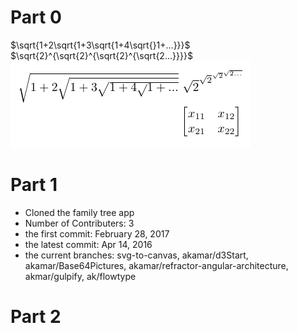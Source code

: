 # Part 0
$\sqrt{1+2\sqrt{1+3\sqrt{1+4\sqrt{}1+...}}}$ <br />
$\sqrt{2}^{\sqrt{2}^{\sqrt{2}^{\sqrt{2...}}}}$ <br />
![tayloa](images/Latexcode.PNG) <br />
# Part 1
- Cloned the family tree app <br />
- Number of Contributers: 3<br />
- the first commit: February 28, 2017 <br />
- the latest commit: Apr 14, 2016 <br />
- the current branches: svg-to-canvas, akamar/d3Start, akamar/Base64Pictures, akamar/refractor-angular-architecture, akmar/gulpify, ak/flowtype<br />

# Part 2
